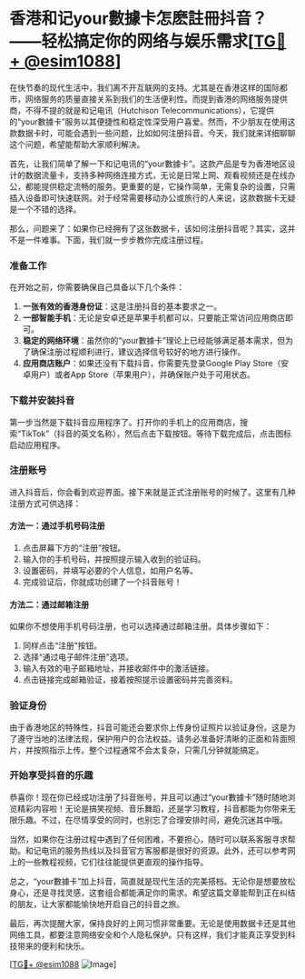 # 香港和记your數據卡怎麽註冊抖音？——轻松搞定你的网络与娱乐需求[[TG💪+ @esim1088](https://t.me/s/esim1088)]

在快节奏的现代生活中，我们离不开互联网的支持。尤其是在香港这样的国际都市，网络服务的质量直接关系到我们的生活便利性。而提到香港的网络服务提供商，不得不提的就是和记电讯（Hutchison Telecommunications），它提供的“your數據卡”服务以其便捷性和稳定性深受用户喜爱。然而，不少朋友在使用这款数据卡时，可能会遇到一些问题，比如如何注册抖音。今天，我们就来详细聊聊这个问题，希望能帮助大家顺利解决。

首先，让我们简单了解一下和记电讯的“your數據卡”。这款产品是专为香港地区设计的数据流量卡，支持多种网络连接方式，无论是日常上网、观看视频还是在线办公，都能提供稳定流畅的服务。更重要的是，它操作简单，无需复杂的设置，只需插入设备即可快速联网。对于经常需要移动办公或旅行的人来说，这款数据卡无疑是一个不错的选择。

那么，问题来了：如果你已经拥有了这张数据卡，该如何注册抖音呢？其实，这并不是一件难事。下面，我们就一步步教你完成注册过程。

### 准备工作

在开始之前，你需要确保自己具备以下几个条件：

1. **一张有效的香港身份证**：这是注册抖音的基本要求之一。
2. **一部智能手机**：无论是安卓还是苹果手机都可以，只要能正常访问应用商店即可。
3. **稳定的网络环境**：虽然你的“your數據卡”理论上已经能够满足基本需求，但为了确保注册过程顺利进行，建议选择信号较好的地方进行操作。
4. **应用商店账户**：如果还没有下载抖音，你需要先登录Google Play Store（安卓用户）或者App Store（苹果用户），并确保账户处于可用状态。

### 下载并安装抖音

第一步当然是下载抖音应用程序了。打开你的手机上的应用商店，搜索“TikTok”（抖音的英文名称），然后点击下载按钮。等待下载完成后，点击图标启动应用程序。

### 注册账号

进入抖音后，你会看到欢迎界面。接下来就是正式注册账号的时候了。这里有几种注册方式可供选择：

#### 方法一：通过手机号码注册

1. 点击屏幕下方的“注册”按钮。
2. 输入你的手机号码，并按照提示输入收到的验证码。
3. 设置密码，并填写必要的个人信息，如用户名等。
4. 完成验证后，你就成功创建了一个抖音账号！

#### 方法二：通过邮箱注册

如果你不想使用手机号码注册，也可以选择通过邮箱注册。具体步骤如下：

1. 同样点击“注册”按钮。
2. 选择“通过电子邮件注册”选项。
3. 输入有效的电子邮箱地址，并接收邮件中的激活链接。
4. 点击链接完成邮箱验证，接着按照提示设置密码并完善资料。

### 验证身份

由于香港地区的特殊性，抖音可能还会要求你上传身份证照片以验证身份。这是为了遵守当地的法律法规，保护用户的合法权益。请务必准备好清晰的正面和背面照片，并按照指示上传。整个过程通常不会太复杂，只需几分钟就能搞定。

### 开始享受抖音的乐趣

恭喜你！现在你已经成功注册了抖音账号，并且可以通过“your數據卡”随时随地浏览精彩内容啦！无论是搞笑视频、音乐舞蹈，还是学习教程，抖音都能为你带来无限乐趣。不过，在尽情享受的同时，也别忘了合理安排时间，避免沉迷其中哦。

当然，如果你在注册过程中遇到了任何困难，不要担心，随时可以联系客服寻求帮助。和记电讯的服务热线以及抖音官方客服都是很好的资源。此外，还可以参考网上的一些教程视频，它们往往能提供更直观的操作指导。

总之，“your數據卡”加上抖音，简直就是现代生活的完美搭档。无论你是想要放松身心，还是寻找灵感，这套组合都能满足你的需求。希望这篇文章能帮到正在纠结的朋友，让大家都能愉快地开启自己的抖音之旅。

最后，再次提醒大家，保持良好的上网习惯非常重要。无论是使用数据卡还是其他网络工具，都要注意网络安全和个人隐私保护。只有这样，我们才能真正享受到科技带来的便利和快乐。

[[TG💪+ @esim1088](https://t.me/s/esim1088) ![Image](https://i.postimg.cc/4NQfJmqS/Snipaste-2025-05-13-00-14-12.png)]